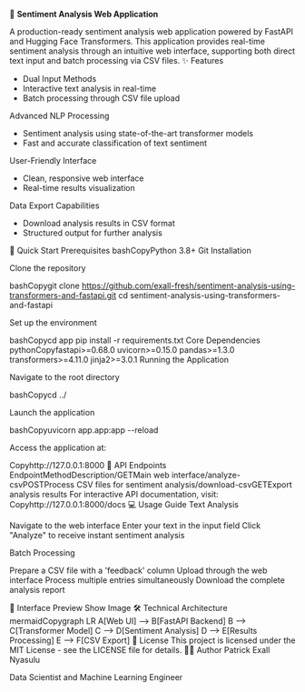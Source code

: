 🎯 **Sentiment Analysis Web Application**

A production-ready sentiment analysis web application powered by FastAPI and Hugging Face Transformers. This application provides real-time sentiment analysis through an intuitive web interface, supporting both direct text input and batch processing via CSV files.
✨ Features
- Dual Input Methods
- Interactive text analysis in real-time
- Batch processing through CSV file upload

Advanced NLP Processing

- Sentiment analysis using state-of-the-art transformer models
- Fast and accurate classification of text sentiment

User-Friendly Interface

- Clean, responsive web interface
- Real-time results visualization

Data Export Capabilities

- Download analysis results in CSV format
- Structured output for further analysis

🚀 Quick Start
Prerequisites
bashCopyPython 3.8+
Git
Installation

Clone the repository

bashCopygit clone https://github.com/exall-fresh/sentiment-analysis-using-transformers-and-fastapi.git
cd sentiment-analysis-using-transformers-and-fastapi

Set up the environment

bashCopycd app
pip install -r requirements.txt
Core Dependencies
pythonCopyfastapi>=0.68.0
uvicorn>=0.15.0
pandas>=1.3.0
transformers>=4.11.0
jinja2>=3.0.1
Running the Application

Navigate to the root directory

bashCopycd ../

Launch the application

bashCopyuvicorn app.app:app --reload

Access the application at:

Copyhttp://127.0.0.1:8000
🔌 API Endpoints
EndpointMethodDescription/GETMain web interface/analyze-csvPOSTProcess CSV files for sentiment analysis/download-csvGETExport analysis results
For interactive API documentation, visit:
Copyhttp://127.0.0.1:8000/docs
💻 Usage Guide
Text Analysis

Navigate to the web interface
Enter your text in the input field
Click "Analyze" to receive instant sentiment analysis

Batch Processing

Prepare a CSV file with a 'feedback' column
Upload through the web interface
Process multiple entries simultaneously
Download the complete analysis report

📸 Interface Preview
Show Image
🛠️ Technical Architecture
mermaidCopygraph LR
    A[Web UI] --> B[FastAPI Backend]
    B --> C[Transformer Model]
    C --> D[Sentiment Analysis]
    D --> E[Results Processing]
    E --> F[CSV Export]
📜 License
This project is licensed under the MIT License - see the LICENSE file for details.
👨‍💻 Author
Patrick Exall Nyasulu

Data Scientist and Machine Learning Engineer
